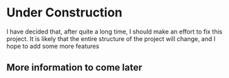 #	Under Construction

I have decided that, after quite a long time, I should make an effort to fix
this project. It is likely that the entire structure of the project will
change, and I hope to add some more features

##	More information to come later